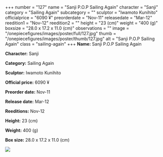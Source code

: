 +++
number = "127"
name = "Sanji P.O.P Sailing Again"
character = "Sanji"
category = "Sailing Again"
subcategory = ""
sculptor = "Iwamoto Kunihito"
officialprice = "6090 ¥"
preorderdate = "Nov-11"
releasedate = "Mar-12"
reedition1 = "Nov-12"
reedition2 = ""
height = "23 (cm)"
weight = "400 (g)"
boxsize = "28.0 x 17.2 x 11.0 (cm)"
observations = ""
image = "/onepiecefigures/images/poster/full/127.jpg"
thumb = "/onepiecefigures/images/poster/thumb/127.jpg"
alt = "Sanji P.O.P Sailing Again"
class = "sailing-again"
+++
**Name:** Sanji P.O.P Sailing Again

**Character:** Sanji

**Category:** Sailing Again 

**Sculptor:** Iwamoto Kunihito

**Official price:** 6090 ¥

**Preorder date:** Nov-11

**Release date:** Mar-12

**Reeditions:** Nov-12

**Height:** 23 (cm)

**Weight:** 400 (g)

**Box size:** 28.0 x 17.2 x 11.0 (cm)

<img src="/onepiecefigures/images/poster/thumb/127.jpg">